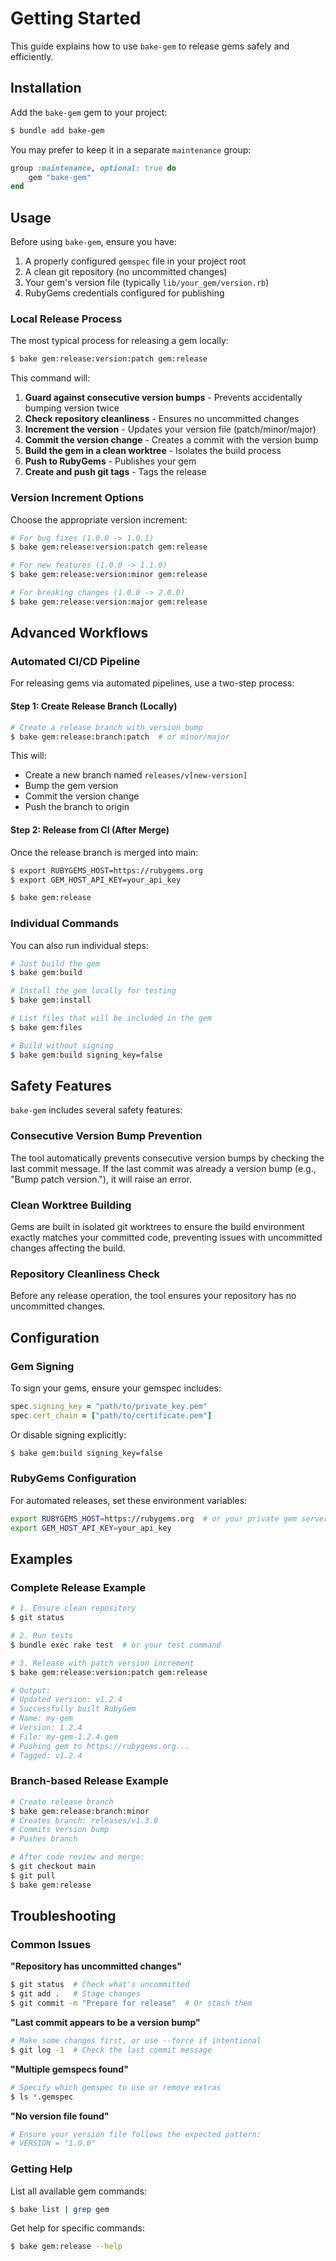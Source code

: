 # Getting Started

This guide explains how to use `bake-gem` to release gems safely and efficiently.

## Installation

Add the `bake-gem` gem to your project:

``` bash
$ bundle add bake-gem
```

You may prefer to keep it in a separate `maintenance` group:

``` ruby
group :maintenance, optional: true do
	gem "bake-gem"
end
```

## Usage

Before using `bake-gem`, ensure you have:

1. A properly configured `gemspec` file in your project root
2. A clean git repository (no uncommitted changes)
3. Your gem's version file (typically `lib/your_gem/version.rb`)
4. RubyGems credentials configured for publishing

### Local Release Process

The most typical process for releasing a gem locally:

``` bash
$ bake gem:release:version:patch gem:release
```

This command will:
1. **Guard against consecutive version bumps** - Prevents accidentally bumping version twice
2. **Check repository cleanliness** - Ensures no uncommitted changes
3. **Increment the version** - Updates your version file (patch/minor/major)
4. **Commit the version change** - Creates a commit with the version bump
5. **Build the gem in a clean worktree** - Isolates the build process
6. **Push to RubyGems** - Publishes your gem
7. **Create and push git tags** - Tags the release

### Version Increment Options

Choose the appropriate version increment:

``` bash
# For bug fixes (1.0.0 -> 1.0.1)
$ bake gem:release:version:patch gem:release

# For new features (1.0.0 -> 1.1.0)
$ bake gem:release:version:minor gem:release

# For breaking changes (1.0.0 -> 2.0.0)
$ bake gem:release:version:major gem:release
```

## Advanced Workflows

### Automated CI/CD Pipeline

For releasing gems via automated pipelines, use a two-step process:

#### Step 1: Create Release Branch (Locally)

``` bash
# Create a release branch with version bump
$ bake gem:release:branch:patch  # or minor/major
```

This will:
- Create a new branch named `releases/v[new-version]`
- Bump the gem version
- Commit the version change
- Push the branch to origin

#### Step 2: Release from CI (After Merge)

Once the release branch is merged into main:

``` bash
$ export RUBYGEMS_HOST=https://rubygems.org
$ export GEM_HOST_API_KEY=your_api_key

$ bake gem:release
```

### Individual Commands

You can also run individual steps:

``` bash
# Just build the gem
$ bake gem:build

# Install the gem locally for testing
$ bake gem:install

# List files that will be included in the gem
$ bake gem:files

# Build without signing
$ bake gem:build signing_key=false
```

## Safety Features

`bake-gem` includes several safety features:

### Consecutive Version Bump Prevention
The tool automatically prevents consecutive version bumps by checking the last commit message. If the last commit was already a version bump (e.g., "Bump patch version."), it will raise an error.

### Clean Worktree Building
Gems are built in isolated git worktrees to ensure the build environment exactly matches your committed code, preventing issues with uncommitted changes affecting the build.

### Repository Cleanliness Check
Before any release operation, the tool ensures your repository has no uncommitted changes.

## Configuration

### Gem Signing

To sign your gems, ensure your gemspec includes:

``` ruby
spec.signing_key = "path/to/private_key.pem"
spec.cert_chain = ["path/to/certificate.pem"]
```

Or disable signing explicitly:

``` bash
$ bake gem:build signing_key=false
```

### RubyGems Configuration

For automated releases, set these environment variables:

``` bash
export RUBYGEMS_HOST=https://rubygems.org  # or your private gem server
export GEM_HOST_API_KEY=your_api_key
```

## Examples

### Complete Release Example

``` bash
# 1. Ensure clean repository
$ git status

# 2. Run tests
$ bundle exec rake test  # or your test command

# 3. Release with patch version increment
$ bake gem:release:version:patch gem:release

# Output:
# Updated version: v1.2.4
# Successfully built RubyGem
# Name: my-gem
# Version: 1.2.4
# File: my-gem-1.2.4.gem
# Pushing gem to https://rubygems.org...
# Tagged: v1.2.4
```

### Branch-based Release Example

``` bash
# Create release branch
$ bake gem:release:branch:minor
# Creates branch: releases/v1.3.0
# Commits version bump
# Pushes branch

# After code review and merge:
$ git checkout main
$ git pull
$ bake gem:release
```

## Troubleshooting

### Common Issues

**"Repository has uncommitted changes"**
```bash
$ git status  # Check what's uncommitted
$ git add .   # Stage changes
$ git commit -m "Prepare for release"  # Or stash them
```

**"Last commit appears to be a version bump"**
```bash
# Make some changes first, or use --force if intentional
$ git log -1  # Check the last commit message
```

**"Multiple gemspecs found"**
```bash
# Specify which gemspec to use or remove extras
$ ls *.gemspec
```

**"No version file found"**
```bash
# Ensure your version file follows the expected pattern:
# VERSION = "1.0.0"
```

### Getting Help

List all available gem commands:
``` bash
$ bake list | grep gem
```

Get help for specific commands:
``` bash
$ bake gem:release --help
```
````
